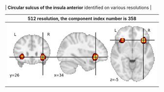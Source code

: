 


| **Circular sulcus of the insula anterior** identified on various resolutions |

| 512 resolution, the component index number is 358|  
|:---:|  
| ![Component 512](../512/final/358.jpg "From component 512: Circular sulcus of the insula anterior") |